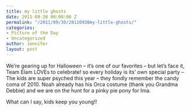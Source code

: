 ```yaml
---
title: my little ghosts
date: 2011-09-30 00:00:00 Z
permalink: "/2011/09/30/20110930my-little-ghosts/"
categories:
- Picture of the Day
- Uncategorized
author: Jennifer
layout: post
---
```


<a rel="attachment wp-att-1131" href="/teamelam/assets/images/my-little-ghosts/1317395955000-missing.jpg" /></a>

We&#8217;re gearing up for Halloween &#8211; it&#8217;s one of our favorites &#8211; but let&#8217;s face it, Team Elam LOVEs to celebrate! so every holiday is its&#8217; own special party &#8211; The kids are super psyched this year &#8211; they fondly remember the candy coma of 2010. Noah already has his Orca costume (thank you Grandma Debbie) and we are on the hunt for a pinky pie pony for Ima.

What can I say, kids keep you young!!

&nbsp;

&nbsp;

